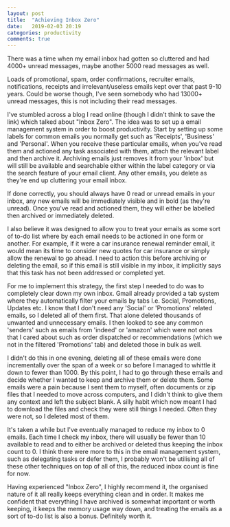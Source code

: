 ```yaml
---
layout: post
title:  "Achieving Inbox Zero"
date:   2019-02-03 20:19
categories: productivity
comments: true
---
```


There was a time when my email inbox had gotten so cluttered and had 4000+ unread messages, maybe another 5000 read messages as well.

<!--more-->

Loads of promotional, spam, order confirmations, recruiter emails, notifications, receipts and irrelevant/useless emails kept over that past 9-10 years. Could be worse though, I've seen somebody who had 13000+ unread messages, this is not including their read messages.

I've stumbled across a blog I read online (though I didn't think to save the link) which talked about "Inbox Zero". The idea was to set up a email management system in order to boost productivity. Start by setting up some labels for common emails you normally get such as 'Receipts', 'Business' and 'Personal'. When you receive these particular emails, when you've read them and actioned any task associated with them, attach the relevant label and then archive it. Archiving emails just removes it from your 'inbox' but will still be available and searchable either within the label category or via the search feature of your email client. Any other emails, you delete as they're end up cluttering your email inbox.

If done correctly, you should always have 0 read or unread emails in your inbox, any new emails will be immediately visible and in bold (as they're unread). Once you've read and actioned them, they will either be labelled then archived or immediately deleted.

I also believe it was designed to allow you to treat your emails as some sort of to-do list where by each email needs to be actioned in one form or another. For example, if it were a car insurance renewal reminder email, it would mean its time to consider new quotes for car insurance or simply allow the renewal to go ahead. I need to action this before archiving or deleting the email, so if this email is still visible in my inbox, it implicitly says that this task has not been addressed or completed yet.

For me to implement this strategy, the first step I needed to do was to completely clear down my own inbox. Gmail already provided a tab system where they automatically filter your emails by tabs I.e. Social, Promotions, Updates etc. I know that I don't need any 'Social' or 'Promotions' related emails, so I deleted all of them first. That alone deleted thousands of unwanted and unnecessary emails. I then looked to see any common 'senders' such as emails from 'indeed' or 'amazon' which were not ones that I cared about such as order dispatched or recommendations (which we not in the filtered 'Promotions' tab) and deleted those in bulk as well.

I didn't do this in one evening, deleting all of these emails were done incrementally over the span of a week or so before I managed to whittle it down to fewer than 1000. By this point, I had to go through these emails and decide whether I wanted to keep and archive them or delete them. Some emails were a pain because I sent them to myself, often documents or zip files that I needed to move across computers, and I didn't think to give them any context and left the subject blank. A silly habit which now meant I had to download the files and check they were still things I needed. Often they were not, so I deleted most of them.

It's taken a while but I've eventually managed to reduce my inbox to 0 emails. Each time I check my inbox, there will usually be fewer than 10 available to read and to either be archived or deleted thus keeping the inbox count to 0. I think there were more to this in the email management system, such as delegating tasks or defer them, I probably won't be utilising all of these other techniques on top of all of this, the reduced inbox count is fine for now.

Having experienced "Inbox Zero", I highly recommend it, the organised nature of it all really keeps everything clean and in order. It makes me confident that everything I have archived is somewhat important or worth keeping, it keeps the memory usage way down, and treating the emails as a sort of to-do list is also a bonus. Definitely worth it.